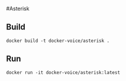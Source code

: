 #Asterisk
## Build
```
docker build -t docker-voice/asterisk .
```

## Run
```
docker run -it docker-voice/asterisk:latest
```